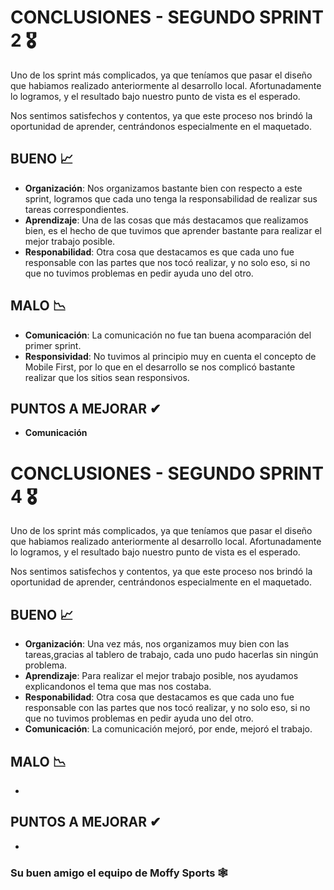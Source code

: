 # CONCLUSIONES - SEGUNDO SPRINT 2 🎖️

Uno de los sprint más complicados, ya que teníamos que pasar el diseño que habiamos realizado anteriormente al desarrollo local. Afortunadamente lo logramos, y el resultado bajo nuestro punto de vista es el esperado.

Nos sentimos satisfechos y contentos, ya que este proceso nos brindó la oportunidad de aprender, centrándonos especialmente en el maquetado.

## BUENO 📈

- **Organización**: Nos organizamos bastante bien con respecto a este sprint, logramos que cada uno tenga la responsabilidad de realizar sus tareas correspondientes.
- **Aprendizaje**: Una de las cosas que más destacamos que realizamos bien, es el hecho de que tuvimos que aprender bastante para realizar el mejor trabajo posible.
- **Responabilidad**: Otra cosa que destacamos es que cada uno fue responsable con las partes que nos tocó realizar, y no solo eso, si no que no tuvimos problemas en pedir ayuda uno del otro.

## MALO 📉

- **Comunicación**: La comunicación no fue tan buena acomparación del primer sprint.
- **Responsividad**: No tuvimos al principio muy en cuenta el concepto de Mobile First, por lo que en el desarrollo se nos complicó bastante realizar que los sitios sean responsivos.

## PUNTOS A MEJORAR ✔

- **Comunicación**

# CONCLUSIONES - SEGUNDO SPRINT 4 🎖️

Uno de los sprint más complicados, ya que teníamos que pasar el diseño que habiamos realizado anteriormente al desarrollo local. Afortunadamente lo logramos, y el resultado bajo nuestro punto de vista es el esperado.

Nos sentimos satisfechos y contentos, ya que este proceso nos brindó la oportunidad de aprender, centrándonos especialmente en el maquetado.

## BUENO 📈

- **Organización**: Una vez más, nos organizamos muy bien con las tareas,gracias al tablero de trabajo, cada uno pudo hacerlas sin ningún problema.
- **Aprendizaje**: Para realizar el mejor trabajo posible, nos ayudamos explicandonos el tema que mas nos costaba.
- **Responabilidad**: Otra cosa que destacamos es que cada uno fue responsable con las partes que nos tocó realizar, y no solo eso, si no que no tuvimos problemas en pedir ayuda uno del otro.
- **Comunicación**: La comunicación mejoró, por ende, mejoró el trabajo.

## MALO 📉

-

## PUNTOS A MEJORAR ✔

- 

### Su buen amigo el equipo de Moffy Sports 🕸️